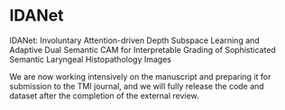 # IDANet
IDANet: Involuntary Attention-driven Depth Subspace Learning and Adaptive Dual Semantic CAM for Interpretable Grading of Sophisticated Semantic Laryngeal Histopathology Images

We are now working intensively on the manuscript and preparing it for submission to the TMI journal, and we will fully release the code and dataset after the completion of the external review.
